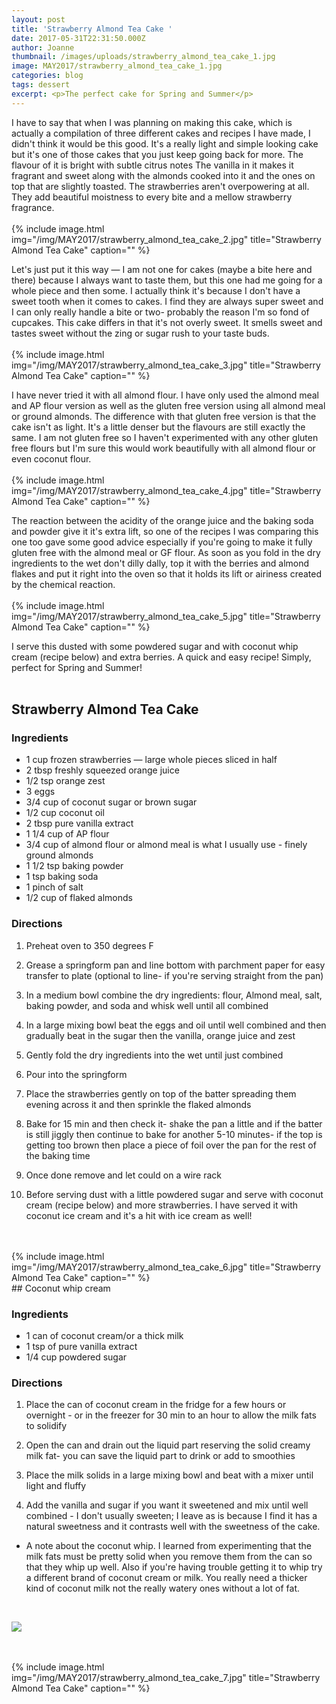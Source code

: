 ```yaml
---
layout: post
title: 'Strawberry Almond Tea Cake '
date: 2017-05-31T22:31:50.000Z
author: Joanne
thumbnail: /images/uploads/strawberry_almond_tea_cake_1.jpg
image: MAY2017/strawberry_almond_tea_cake_1.jpg
categories: blog
tags: dessert
excerpt: <p>The perfect cake for Spring and Summer</p>
---
```

I have to say that when I was planning on making this cake, which is actually a compilation of three different cakes and recipes I have made, I didn't think it would be this good.  It's a really light and simple looking cake but it's one of those cakes that you just keep going back for more. The flavour of it is bright with subtle citrus notes The vanilla in it makes it fragrant and sweet along with the almonds cooked into it and the ones on top that are slightly toasted. The strawberries aren't overpowering at all. They add beautiful moistness to every bite and a mellow strawberry fragrance.
<br>
<br>
{% include image.html
            img="/img/MAY2017/strawberry_almond_tea_cake_2.jpg"
            title="Strawberry Almond Tea Cake"
            caption="" %}

Let's just put it this way &mdash; I am not one for cakes (maybe a bite here and there) because I always want to taste them, but this one had me going for a whole piece and then some.  I actually think it's because I don't have a sweet tooth when it comes to cakes.  I find they are always super sweet and I can only really handle a bite or two- probably the reason I'm so fond of cupcakes. This cake differs in that it's not overly sweet. It smells sweet and tastes sweet without the zing or sugar rush to your taste buds.
<br>
<br>
{% include image.html
            img="/img/MAY2017/strawberry_almond_tea_cake_3.jpg"
            title="Strawberry Almond Tea Cake"
            caption="" %}

I have never tried it with all almond flour. I have only used the almond meal and AP flour version as well as the gluten free version using all almond meal or ground almonds.  The difference with that gluten free version is that the cake isn't as light.  It's a little denser but the flavours are still exactly the same.  I am not gluten free so I haven't experimented with any other gluten free flours but I'm sure this would work beautifully with all almond flour or even coconut flour.  
<br>
{% include image.html
            img="/img/MAY2017/strawberry_almond_tea_cake_4.jpg"
            title="Strawberry Almond Tea Cake"
            caption="" %}

The reaction between the acidity of the orange juice and the baking soda and powder give it it's extra lift, so one of the recipes I was comparing this one too gave some good advice especially if you're going to make it fully gluten free with the almond meal or GF flour. As soon as you fold in the dry ingredients to the wet don't dilly dally, top it with the berries and almond flakes and put it right into the oven so that it holds its lift or airiness created by the chemical reaction.
<br>
<br>
{% include image.html
            img="/img/MAY2017/strawberry_almond_tea_cake_5.jpg"
            title="Strawberry Almond Tea Cake"
            caption="" %}

I serve this dusted with some powdered sugar and with coconut whip cream (recipe below) and extra berries. A quick and easy recipe! Simply, perfect for Spring and Summer!
<br>
<br>
## Strawberry Almond Tea Cake

### Ingredients

* 1 cup frozen strawberries &mdash; large whole pieces sliced in half
* 2 tbsp freshly squeezed orange juice
* 1/2 tsp orange zest
* 3 eggs
* 3/4 cup of coconut sugar or brown sugar
* 1/2 cup coconut oil
* 2 tbsp pure vanilla extract
* 1 1/4 cup of AP flour
* 3/4 cup of almond flour or almond meal is what I usually use - finely ground almonds
* 1 1/2 tsp baking powder
* 1 tsp baking soda
* 1 pinch of salt
* 1/2 cup of flaked almonds


### Directions
1. Preheat oven to 350 degrees F

1. Grease a springform pan and line bottom with parchment paper for easy transfer to plate (optional to line- if you're serving straight from the pan)

1. In a medium bowl combine the dry ingredients: flour, Almond meal, salt, baking powder, and soda and whisk well until all combined

1. In a large mixing bowl beat the eggs and oil until well combined and then gradually beat in the sugar then the vanilla, orange juice and zest

1. Gently fold the dry ingredients into the wet until just combined

1. Pour into the springform

1. Place the strawberries gently on top of the batter spreading them evening across it and then sprinkle​ the flaked almonds

1. Bake for 15 min and then check it- shake the pan a little and if the batter is still jiggly then continue to bake for another 5-10 minutes- if the top is getting too brown then place a piece of foil over the pan for the rest of the baking time

1. Once done remove and let could on a wire rack

1. Before serving dust with a little powdered sugar and serve with coconut cream (recipe below) and more strawberries. I have served it with coconut ice cream and it's a hit with ice cream as well!
<br>
<br>
{% include image.html
            img="/img/MAY2017/strawberry_almond_tea_cake_6.jpg"
            title="Strawberry Almond Tea Cake"
            caption="" %}
<br>
## Coconut whip cream

### Ingredients
* 1 can of coconut cream/or a thick milk
* 1 tsp of pure vanilla extract
* 1/4 cup powdered sugar

### Directions

1. Place the can of coconut cream in the fridge for a few hours or overnight - or in the freezer for 30 min to an hour to allow the milk fats to solidify

1. Open the can and drain out the liquid part reserving the solid creamy milk fat- you can save the liquid part to drink or add to smoothies

1. Place the milk solids in a large mixing bowl and beat with a mixer until light and fluffy

1. Add the vanilla and sugar if you want it sweetened and
mix until well combined - I don't usually sweeten; I leave as is because I find it has a natural sweetness and it contrasts well with the sweetness of the cake.

*  A note about the coconut whip. I learned from experimenting that the milk fats must be pretty solid when you remove them from the can so that they whip up well. Also if you're having trouble getting it to whip try a different brand of coconut cream or milk.  You really need a thicker kind of coconut milk not the really watery ones without a lot of fat.
<br>

<p class="apple__news__logo"><a href="https://apple.news/TKVtoVhGUQSuiufA4bqI-gg"><img src="{{ basesite.url }}/img/apple_news.svg" /></a></p>

<br>
<br>
{% include image.html
            img="/img/MAY2017/strawberry_almond_tea_cake_7.jpg"
            title="Strawberry Almond Tea Cake"
            caption="" %}

